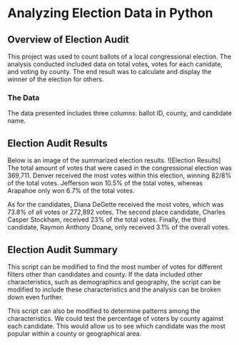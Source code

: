 # Analyzing Election Data in Python

## Overview of Election Audit
This project was used to count ballots of a local congressional election. The analysis conducted included data on total votes, votes for each canidate, and voting by county. The end result was to calculate and display the winner of the election for others.

### The Data
The data presented includes three columns: ballot ID, county, and candidate name.

## Election Audit Results
Below is an image of the summarized election results.
![Election Results]
The total amount of votes that were cased in the congressional election was 369,711. Denver received the most votes within this election, winning 82/8% of the total votes. Jefferson won 10.5% of the total votes, whereas Arapahoe only won 6.7% of the total votes.

As for the candidates, Diana DeGette received the most votes, which was 73.8% of all votes or  272,892 votes. The second place candidate, Charles Casper Stockham, received 23% of the total votes. Finally, the third candidate, Raymon Anthony Doane, only received 3.1% of the overall votes. 

## Election Audit Summary
This script can be modified to find the most number of votes for different filters other than candidates and county. If the data included other characteristics, such as demographics and geography, the script can be modified to include these characteristics and the analysis can be broken down even further.

This script can also be modified to determine patterns among the characteristics. We could test the percentage of voters by county against each candidate. This would allow us to see which candidate was the most popular within a county or geographical area. 
